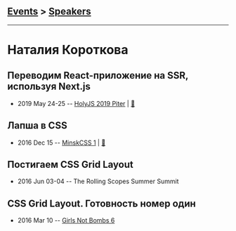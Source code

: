 ## [Events](../README.md) > [Speakers](../speakers.md)
---

# Наталия Короткова

## Переводим React-приложение на SSR, используя Next.js
- 2019 May 24-25 -- [HolyJS 2019 Piter](https://youtu.be/GKSDZMlNHt0)  | [:notebook:](https://downloads.ctfassets.net/nn534z2fqr9f/6bi9Dv2LlZOve0UhCKRjnh/3304c9c7c4ddac88b09e3ad7a36c5ece/Nataliya_Korotkova_Perevodim_React-prilozheniye_na_SSR_ispolzuya_Next.js.pdf)  
## Лапша в CSS
- 2016 Dec 15 -- [MinskCSS 1](https://www.youtube.com/watch?v=iTEYz90Sjmk)  | [:notebook:](http://slides.com/nataliyakaratkova/noodles-in-css/#/)  
## Постигаем CSS Grid Layout
- 2016 Jun 03-04 -- The Rolling Scopes Summer Summit    
## CSS Grid Layout. Готовность номер один
- 2016 Mar 10 -- [Girls Not Bombs 6](https://www.youtube.com/watch?v=Mff-bwBDxWM)    
